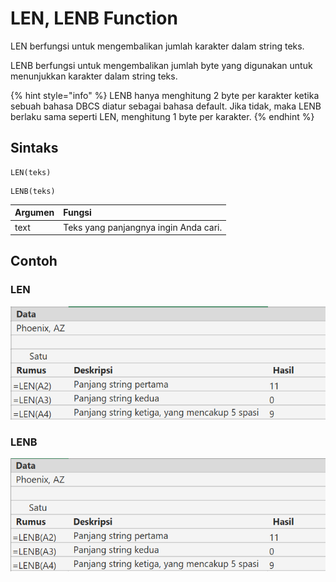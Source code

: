 # LEN, LENB Function

LEN berfungsi untuk mengembalikan jumlah karakter dalam string teks.

LENB berfungsi untuk mengembalikan jumlah byte yang digunakan untuk menunjukkan karakter dalam string teks.

{% hint style="info" %}
LENB hanya menghitung 2 byte per karakter ketika sebuah bahasa DBCS diatur sebagai bahasa default. Jika tidak, maka LENB berlaku sama seperti LEN, menghitung 1 byte per karakter.
{% endhint %}

## Sintaks

```text
LEN(teks)
```

```text
LENB(teks)
```

| Argumen | Fungsi |
| :--- | :--- |
| text | Teks yang panjangnya ingin Anda cari. |

## Contoh

### LEN

![](../.gitbook/assets/image.png)

### LENB

![](../.gitbook/assets/image%20%2820%29.png)

